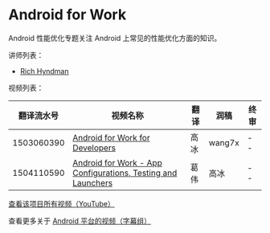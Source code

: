 # Android for Work

Android 性能优化专题关注 Android 上常见的性能优化方面的知识。

讲师列表：

*   [Rich Hyndman](https://plus.google.com/+RichHyndman)
 
视频列表：

| 翻译流水号 | 视频名称 | 翻译 | 润稿 | 终审 |
| -- | -- | -- | -- | -- |
| 1503060390 | [Android for Work for Developers](/Android/106-Android-For-Work/1503060390-android-for-work-for-developers.html)  | 高冰 | wang7x | -- |
| 1504110590 | [Android for Work - App Configurations, Testing and Launchers](/Android/106-Android-For-Work/1504110590-app-configurations-testing-and-launchers.html)  | 葛伟 | 高冰 | -- |


[查看该项目所有视频（YouTube）](https://www.youtube.com/playlist?list=PLOU2XLYxmsIKAK2Bhv19H2THwF-22O5WX)

查看更多关于 [Android 平台的视频（字幕组）](/Android/index.html)

